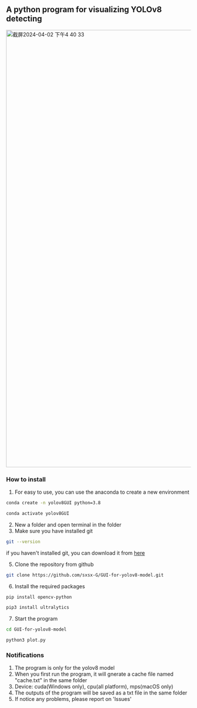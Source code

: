## A python program for visualizing YOLOv8 detecting

<img width="1192" alt="截屏2024-04-02 下午4 40 33" src="https://github.com/sxsx-G/Interface-for-yolov8-model-/assets/107988674/ca2e773d-1cf7-4927-9b6e-ed48c6838273">

### How to install
1. For easy to use, you can use the anaconda to create a new environment
```bash
conda create -n yolov8GUI python=3.8
```
```bash
conda activate yolov8GUI
```
2. New a folder and open terminal in the folder
3. Make sure you have installed git
```bash
git --version
```
if you haven't installed git, you can download it from [here](https://git-scm.com/downloads)

5. Clone the repository from github
```bash
git clone https://github.com/sxsx-G/GUI-for-yolov8-model.git
```
6. Install the required packages
```bash
pip install opencv-python
```
```bash
pip3 install ultralytics
```
7. Start the program
```bash
cd GUI-for-yolov8-model
```
```bash
python3 plot.py
```
### Notifications
1. The program is only for the yolov8 model
2. When you first run the program, it will gnerate a cache file named "cache.txt" in the same folder
3. Device: cuda(Windows only), cpu(all platform), mps(macOS only)
4. The outputs of the program will be saved as a txt file in the same folder
5. If notice any problems, please report on 'Issues'

